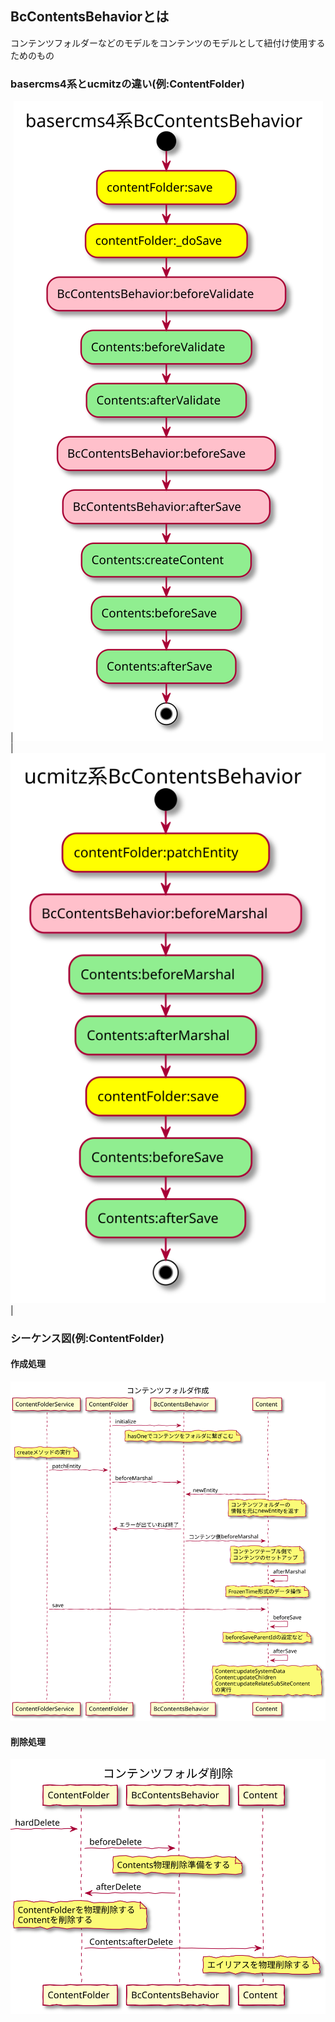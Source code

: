 ## BcContentsBehaviorとは

コンテンツフォルダーなどのモデルをコンテンツのモデルとして紐付け使用するためのもの
### basercms4系とucmitzの違い(例:ContentFolder)

|![アクティビティ図：basercms4系BcContentsBehavior](../../svg/activity/bc_contents_behavior/baser4_contents_create.svg)|![アクティビティ図：ucmitz系BcContentsBehavior](../../svg/activity/bc_contents_behavior/ucmitz_contents_create.svg)|

### シーケンス図(例:ContentFolder)

#### 作成処理

![ドメインモデル図：コンテンツフォルダ作成](../../svg/sequence/contents_create.svg)

#### 削除処理

![ドメインモデル図：コンテンツフォルダ削除](../../svg/sequence/contents_delete.svg)
